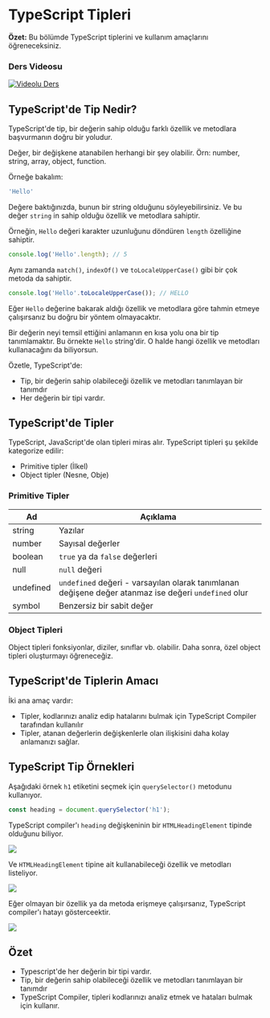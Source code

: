 # TypeScript Tipleri

**Özet:** Bu bölümde TypeScript tiplerini ve kullanım amaçlarını öğreneceksiniz.

### Ders Videosu
[![Videolu Ders](https://i.ytimg.com/vi/3FwPXbi6chQ/maxresdefault.jpg)](https://www.youtube.com/watch?v=3FwPXbi6chQ)

## TypeScript'de Tip Nedir?

TypeScript'de tip, bir değerin sahip olduğu farklı özellik ve metodlara başvurmanın doğru bir yoludur.

Değer, bir değişkene atanabilen herhangi bir şey olabilir. Örn: number, string, array, object, function.

Örneğe bakalım:

```ts
'Hello'
```

Değere baktığınızda, bunun bir string olduğunu söyleyebilirsiniz. Ve bu değer `string` in sahip olduğu özellik ve metodlara sahiptir.

Örneğin, `Hello` değeri karakter uzunluğunu döndüren `length` özelliğine sahiptir. 

```ts
console.log('Hello'.length); // 5
```

Aynı zamanda `match()`, `indexOf()` ve `toLocaleUpperCase()` gibi bir çok metoda da sahiptir.

```ts
console.log('Hello'.toLocaleUpperCase()); // HELLO 
```

Eğer `Hello` değerine bakarak aldığı özellik ve metodlara göre tahmin etmeye çalışırsanız bu doğru bir yöntem olmayacaktır.

Bir değerin neyi temsil ettiğini anlamanın en kısa yolu ona bir tip tanımlamaktır. Bu örnekte `Hello` string'dir. O halde hangi özellik ve metodları kullanacağını da biliyorsun.

Özetle, TypeScript'de:

- Tip, bir değerin sahip olabileceği özellik ve metodları tanımlayan bir tanımdır
- Her değerin bir tipi vardır.

## TypeScript'de Tipler

TypeScript, JavaScript'de olan tipleri miras alır. TypeScript tipleri şu şekilde kategorize edilir:

- Primitive tipler (İlkel)
- Object tipler (Nesne, Obje)

### Primitive Tipler

| Ad | Açıklama |
| -- | -- |
| string | Yazılar |
| number | Sayısal değerler |
| boolean | `true` ya da `false` değerleri |
| null | `null` değeri |
| undefined | `undefined` değeri - varsayılan olarak tanımlanan değişene değer atanmaz ise değeri `undefined` olur |
| symbol | Benzersiz bir sabit değer |

### Object Tipleri

Object tipleri fonksiyonlar, diziler, sınıflar vb. olabilir. Daha sonra, özel object tipleri oluşturmayı öğreneceğiz.

## TypeScript'de Tiplerin Amacı

İki ana amaç vardır:

- Tipler, kodlarınızı analiz edip hatalarını bulmak için TypeScript Compiler tarafından kullanılır
- Tipler, atanan değerlerin değişkenlerle olan ilişkisini daha kolay anlamanızı sağlar.

## TypeScript Tip Örnekleri

Aşağıdaki örnek `h1` etiketini seçmek için `querySelector()` metodunu kullanıyor.

```js
const heading = document.querySelector('h1');
```

TypeScript compiler'ı `heading` değişkeninin bir `HTMLHeadingElement` tipinde olduğunu biliyor.

![](https://www.typescripttutorial.net/wp-content/uploads/2020/09/TypeScript-types-example-1.png)

Ve `HTMLHeadingElement` tipine ait kullanabileceği özellik ve metodları listeliyor.

![](https://www.typescripttutorial.net/wp-content/uploads/2020/09/TypeScript-types-properties-and-methods.png)

Eğer olmayan bir özellik ya da metoda erişmeye çalışırsanız, TypeScript compiler'ı hatayı gösterceektir.

![](https://www.typescripttutorial.net/wp-content/uploads/2020/09/TypeScript-types-error.png)

## Özet

- Typescript'de her değerin bir tipi vardır.
- Tip, bir değerin sahip olabileceği özellik ve metodları tanımlayan bir tanımdır
- TypeScript Compiler, tipleri kodlarınızı analiz etmek ve hataları bulmak için kullanır.
